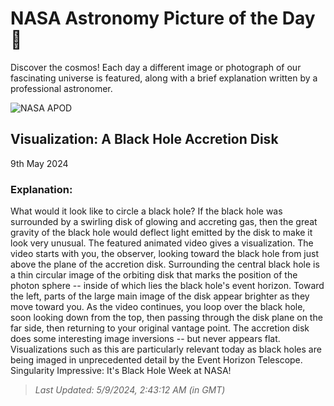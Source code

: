 
  # NASA Astronomy Picture of the Day 🌌

  Discover the cosmos! Each day a different image or photograph of our fascinating universe is featured, along with a brief explanation written by a professional astronomer.

![NASA APOD](undefined)

## Visualization: A Black Hole Accretion Disk

9th May 2024

### Explanation: 

What would it look like to circle a black hole? If the black hole was surrounded by a swirling disk of glowing and accreting gas, then the great gravity of the black hole would deflect light emitted by the disk to make it look very unusual. The featured animated video gives a visualization. The video starts with you, the observer, looking toward the black hole from just above the plane of the accretion disk.  Surrounding the central black hole is a thin circular image of the orbiting disk that marks the position of the photon sphere -- inside of which lies the black hole's event horizon.  Toward the left, parts of the large main image of the disk appear brighter as they move toward you. As the video continues, you loop over the black hole, soon looking down from the top, then passing through the disk plane on the far side, then returning to your original vantage point. The accretion disk does some interesting image inversions -- but never appears flat. Visualizations such as this are particularly relevant today as black holes are being imaged in unprecedented detail by the Event Horizon Telescope.   Singularity Impressive: It's Black Hole Week at NASA!

> _Last Updated: 5/9/2024, 2:43:12 AM (in GMT)_
